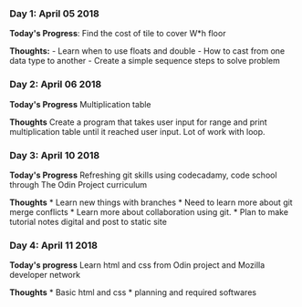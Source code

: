
### Day 1: April 05 2018

**Today's Progress**: Find the cost of tile to cover W*h floor

**Thoughts:**
    - Learn when to use floats and double
    - How to cast from one data type to another
    - Create a simple sequence steps to solve problem

### Day 2: April 06 2018

**Today's Progress** Multiplication table

**Thoughts**
    Create a program that takes user input for range and print multiplication table until it reached user input. Lot of work with loop.

### Day 3: April 10 2018

**Today's Progress** Refreshing git skills using codecadamy, code school through The Odin Project curriculum

**Thoughts**
    * Learn new things with branches
    * Need to learn more about git merge conflicts
    * Learn more about collaboration using git.
    * Plan to make tutorial notes digital and post to static site

### Day 4: April 11 2018

**Today's progress** Learn html and css from Odin project and Mozilla developer network

**Thoughts**
    * Basic html and css
    * planning and required softwares
